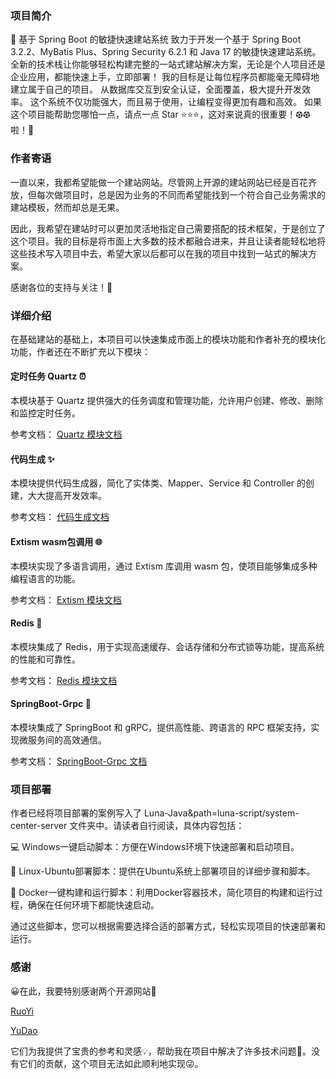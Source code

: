 ### 项目简介

🚀 基于 Spring Boot 的敏捷快速建站系统 致力于开发一个基于 Spring Boot 3.2.2、MyBatis Plus、Spring Security 6.2.1 和 Java 17 的敏捷快速建站系统。 全新的技术栈让你能够轻松构建完整的一站式建站解决方案，无论是个人项目还是企业应用，都能快速上手，立即部署！ 我的目标是让每位程序员都能毫无障碍地建立属于自己的项目。 从数据库交互到安全认证，全面覆盖，极大提升开发效率。 这个系统不仅功能强大，而且易于使用，让编程变得更加有趣和高效。 如果这个项目能帮助您哪怕一点，请点一点 Star ⭐️⭐️⭐️，这对来说真的很重要！⚽︎⚽︎啦！🥺

### 作者寄语

一直以来，我都希望能做一个建站网站。尽管网上开源的建站网站已经是百花齐放，但每次做项目时，总是因为业务的不同而希望能找到一个符合自己业务需求的建站模板，然而却总是无果。

因此，我希望在建站时可以更加灵活地指定自己需要搭配的技术框架，于是创立了这个项目。我的目标是将市面上大多数的技术都融合进来，并且让读者能轻松地将这些技术写入项目中去，希望大家以后都可以在我的项目中找到一站式的解决方案。

感谢各位的支持与关注！🙌

### 详细介绍

在基础建站的基础上，本项目可以快速集成市面上的模块功能和作者补充的模块化功能，作者还在不断扩充以下模块：

#### 定时任务 Quartz  ⏰

本模块基于 Quartz 提供强大的任务调度和管理功能，允许用户创建、修改、删除和监控定时任务。

参考文档： [Quartz 模块文档](luna-framework/luna-quartz/ReadMe.md)

#### 代码生成  ✨

本模块提供代码生成器，简化了实体类、Mapper、Service 和 Controller 的创建，大大提高开发效率。

参考文档： [代码生成文档](luna-framework/luna-code-generator/ReadMe.md)

#### Extism wasm包调用  🌐

本模块实现了多语言调用，通过 Extism 库调用 wasm 包，使项目能够集成多种编程语言的功能。

参考文档： [Extism 模块文档](luna-framework/luna-extism/ReadMe.md)

#### Redis  🚀

本模块集成了 Redis，用于实现高速缓存、会话存储和分布式锁等功能，提高系统的性能和可靠性。

参考文档： [Redis 模块文档](luna-framework/luna-redis/ReadMe.md)

#### SpringBoot-Grpc  💬

本模块集成了 SpringBoot 和 gRPC，提供高性能、跨语言的 RPC 框架支持，实现微服务间的高效通信。

参考文档： [SpringBoot-Grpc 文档](luna-framework/luna-grpc/ReadMe.md)

### 项目部署

作者已经将项目部署的案例写入了 Luna-Java&path=luna-script/system-center-server 文件夹中。请读者自行阅读，具体内容包括：

💻 Windows一键启动脚本：方便在Windows环境下快速部署和启动项目。

🐧 Linux-Ubuntu部署脚本：提供在Ubuntu系统上部署项目的详细步骤和脚本。

🐳 Docker一键构建和运行脚本：利用Docker容器技术，简化项目的构建和运行过程，确保在任何环境下都能快速启动。

通过这些脚本，您可以根据需要选择合适的部署方式，轻松实现项目的快速部署和运行。

### 感谢

😀在此，我要特别感谢两个开源网站🎈

[RuoYi](https://gitee.com/y_project/RuoYi-Vue)

[YuDao](https://github.com/YunaiV/yudao-cloud)

它们为我提供了宝贵的参考和灵感💡，帮助我在项目中解决了许多技术问题🙌。没有它们的贡献，这个项目无法如此顺利地实现😜。
